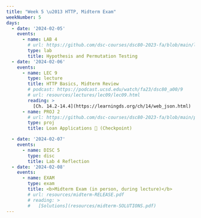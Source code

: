 ```yaml
---
title: "Week 5 \u2013 HTTP, Midterm Exam"
weekNumber: 5
days:
  - date: '2024-02-05'
    events:
      - name: LAB 4
        # url: https://github.com/dsc-courses/dsc80-2023-fa/blob/main/labs/lab04/lab.ipynb
        type: lab
        title: Hypothesis and Permutation Testing
  - date: '2024-02-06'
    events:
      - name: LEC 9
        type: lecture
        title: HTTP Basics, Midterm Review
        # podcast: https://podcast.ucsd.edu/watch/fa23/dsc80_a00/9
        # url: resources/lectures/lec09/lec09.html
        reading: >
          [Ch. 14.2-14.4](https://learningds.org/ch/14/web_json.html)
      - name: PROJ 2
        # url: https://github.com/dsc-courses/dsc80-2023-fa/blob/main/projects/02-covid_vax/project.ipynb
        type: proj
        title: Loan Applications 💸 (Checkpoint)

  - date: '2024-02-07'
    events:
      - name: DISC 5
        type: disc
        title: Lab 4 Reflection
  - date: '2024-02-08'
    events:
      - name: EXAM
        type: exam
        title: <b>Midterm Exam (in person, during lecture)</b>
        # url: resources/midterm-RELEASE.pdf
        # reading: >
        #   [Solutions](resources/midterm-SOLUTIONS.pdf)
---
```

